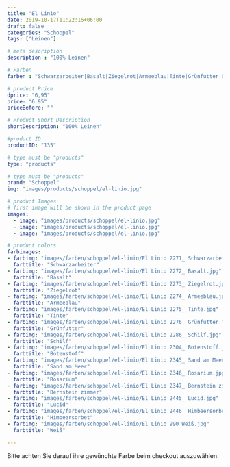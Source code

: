 ```yaml
---
title: "El Linio"
date: 2019-10-17T11:22:16+06:00
draft: false
categories: "Schoppel"
tags: ["Leinen"]

# meta description
description : "100% Leinen"

# Farben
farben : "Schwarzarbeiter|Basalt|Ziegelrot|Armeeblau|Tinte|Grünfutter|Schilf|Botenstoff|Sand am Meer|Rosarium|Bernstein zimmer|Lucid|Himbeersorbet|Weiß"

# product Price
dprice: "6,95"
price: "6.95"
priceBefore: ""

# Product Short Description
shortDescription: "100% Leinen"

#product ID
productID: "135"

# type must be "products"
type: "products"

# type must be "products"
brand: "Schoppel"
img: "images/products/schoppel/el-linio.jpg"   

# product Images
# first image will be shown in the product page
images:
  - image: "images/products/schoppel/el-linio.jpg"
  - image: "images/products/schoppel/el-linio.jpg"
  - image: "images/products/schoppel/el-linio.jpg"

# product colors
farbimages:
- farbimg: "images/farben/schoppel/el-linio/El Linio 2271_ Schwarzarbeiter.jpg"	
  farbtitle: "Schwarzarbeiter"
- farbimg: "images/farben/schoppel/el-linio/El Linio 2272_ Basalt.jpg"	
  farbtitle: "Basalt"
- farbimg: "images/farben/schoppel/el-linio/El Linio 2273_ Ziegelrot.jpg"	
  farbtitle: "Ziegelrot"
- farbimg: "images/farben/schoppel/el-linio/El Linio 2274_ Armeeblau.jpg"	
  farbtitle: "Armeeblau"
- farbimg: "images/farben/schoppel/el-linio/El Linio 2275_ Tinte.jpg"	
  farbtitle: "Tinte"
- farbimg: "images/farben/schoppel/el-linio/El Linio 2276_ Grünfutter.jpg"	
  farbtitle: "Grünfutter"
- farbimg: "images/farben/schoppel/el-linio/El Linio 2286_ Schilf.jpg"	
  farbtitle: "Schilf"
- farbimg: "images/farben/schoppel/el-linio/El Linio 2304_ Botenstoff.jpg"	
  farbtitle: "Botenstoff"
- farbimg: "images/farben/schoppel/el-linio/El Linio 2345_ Sand am Meer.jpg"	
  farbtitle: "Sand am Meer"
- farbimg: "images/farben/schoppel/el-linio/El Linio 2346_ Rosarium.jpg"	
  farbtitle: "Rosarium"
- farbimg: "images/farben/schoppel/el-linio/El Linio 2347_ Bernstein zimmer.jpg"	
  farbtitle: "Bernstein zimmer"
- farbimg: "images/farben/schoppel/el-linio/El Linio 2445_ Lucid.jpg"	
  farbtitle: "Lucid"
- farbimg: "images/farben/schoppel/el-linio/El Linio 2446_ Himbeersorbet.jpg"	
  farbtitle: "Himbeersorbet"
- farbimg: "images/farben/schoppel/el-linio/El Linio 990 Weiß.jpg"	
  farbtitle: "Weiß"

---
```


Bitte achten Sie darauf ihre gewünchte Farbe beim checkout auszuwählen.
